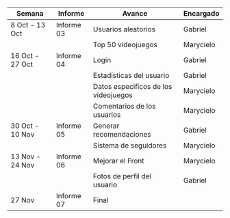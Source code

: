 | Semana             | Informe    | Avance                                  | Encargado    |
|--------------------|------------|-----------------------------------------|--------------|
| 8 Oct - 13 Oct     | Informe 03 | Usuarios aleatorios                    | Gabriel      |
|                    |            | Top 50 videojuegos                     | Marycielo    |
| 16 Oct - 27 Oct    | Informe 04 | Login                                   | Gabriel      |
|                    |            | Estadisticas del usuario                | Gabriel      |
|                    |            | Datos especificos de los videojuegos    | Marycielo    |
|                    |            | Comentarios de los usuarios             | Marycielo    |
| 30 Oct - 10 Nov    | Informe 05 | Generar recomendaciones                 | Gabriel      |
|                    |            | Sistema de seguidores                   | Marycielo    |
| 13 Nov - 24 Nov    | Informe 06 | Mejorar el Front                        | Marycielo    |
|                    |            | Fotos de perfil del usuario             | Gabriel      |
| 27 Nov             | Informe 07 | Final                                   |              |